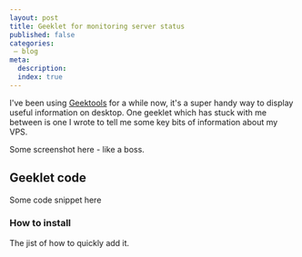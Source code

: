 ```yaml
---
layout: post
title: Geeklet for monitoring server status
published: false
categories:
 – blog
meta:
  description: 
  index: true
---
```

I've been using [Geektools]() for a while now, it's a super handy way to display useful information on desktop. One geeklet which has stuck with me between is one I wrote to tell me some key bits of information about my VPS. 

Some screenshot here - like a boss.

## Geeklet code
Some code snippet here

### How to install
The jist of how to quickly add it.
